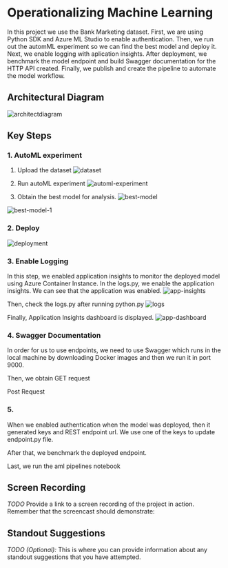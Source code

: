 # Operationalizing Machine Learning
In this project we use the Bank Marketing dataset. First, we are using Python SDK and Azure ML Studio to enable authentication. Then, we run out the automML experiment so we can find the best model and deploy it. Next, we enable logging with aplication insights. After deployment, we benchmark the model endpoint and build Swagger documentation for the HTTP API created. Finally, we publish and create the pipeline to automate the model workflow. 


## Architectural Diagram
![architectdiagram](./flowchart.png) 

## Key Steps
### 1. AutoML experiment
1. Upload the dataset
![dataset](./dataset.PNG) 

2. Run autoML experiment 
![automl-experiment](./automl-experiment.png) 

3. Obtain the best model for analysis.
![best-model](./best-model.png) 

![best-model-1](./best-model-1.png) 

### 2. Deploy
![deployment](./deployment.png) 

### 3. Enable Logging
In this step, we enabled application insights to monitor the deployed model using Azure Container Instance. In the logs.py, we enable the application insights. We can see that the application was enabled.
![app-insights](./app-insights.PNG) 

Then, check the logs.py after running python.py
![logs](./logs.png) 

Finally, Application Insights dashboard is displayed.
![app-dashboard](./app-dashboard.png) 

### 4. Swagger Documentation
In order for us to use endpoints, we need to use Swagger which runs in the local machine by downloading Docker images and then we run it in port 9000. 



Then, we obtain GET request



Post Request


### 5. 

When we enabled authentication when the model was deployed, then it generated keys and REST endpoint url. We use one of the keys to update endpoint.py file.



After that, we benchmark the deployed endpoint.


Last, we run the aml pipelines notebook 





## Screen Recording
*TODO* Provide a link to a screen recording of the project in action. Remember that the screencast should demonstrate:

## Standout Suggestions
*TODO (Optional):* This is where you can provide information about any standout suggestions that you have attempted.
